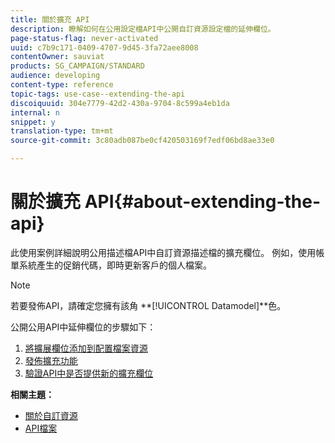 ```yaml
---
title: 關於擴充 API
description: 瞭解如何在公用設定檔API中公開自訂資源設定檔的延伸欄位。
page-status-flag: never-activated
uuid: c7b9c171-0409-4707-9d45-3fa72aee8008
contentOwner: sauviat
products: SG_CAMPAIGN/STANDARD
audience: developing
content-type: reference
topic-tags: use-case--extending-the-api
discoiquuid: 304e7779-42d2-430a-9704-8c599a4eb1da
internal: n
snippet: y
translation-type: tm+mt
source-git-commit: 3c80adb087be0cf420503169f7edf06bd8ae33e0

---
```



# 關於擴充 API{#about-extending-the-api}

此使用案例詳細說明公用描述檔API中自訂資源描述檔的擴充欄位。 例如，使用帳單系統產生的促銷代碼，即時更新客戶的個人檔案。

>[!NOTE]
>
>若要發佈API，請確定您擁有該角 **[!UICONTROL Datamodel]**色。

公開公用API中延伸欄位的步驟如下：

1. [將擴展欄位添加到配置檔案資源](../../developing/using/step-1--add-extension-fields-to-the-profile-resource.md)
1. [發佈擴充功能](../../developing/using/step-2--publish-the-extension.md)
1. [驗證API中是否提供新的擴充欄位](../../developing/using/step-3--verify-the-extension.md)

**相關主題：**

* [關於自訂資源](../../developing/using/data-model-concepts.md)
* [API檔案](../../api/using/about-campaign-standard-apis.md)
